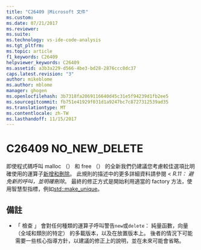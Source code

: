 ```yaml
---
title: "C26409 |Microsoft 文件"
ms.custom: 
ms.date: 07/21/2017
ms.reviewer: 
ms.suite: 
ms.technology: vs-ide-code-analysis
ms.tgt_pltfrm: 
ms.topic: article
f1_keywords: C26409
helpviewer_keywords: C26409
ms.assetid: a3b3a229-d566-4be3-bd28-2876ccc8dc37
caps.latest.revision: "3"
author: mikeblome
ms.author: mblome
manager: ghogen
ms.openlocfilehash: 3b7318fa2069116640d45c31e5f94239d1fb2ee5
ms.sourcegitcommit: fb751e41929f031d1a9247bc7c8727312539ad35
ms.translationtype: MT
ms.contentlocale: zh-TW
ms.lasthandoff: 11/15/2017
---
```

# <a name="c26409-nonewdelete"></a>C26409 NO_NEW_DELETE
  即使程式碼呼叫 malloc （） 和 free （） 的全新我們仍建議您考慮較佳選項比明確使用的運算子[新增和刪除](/cpp/cpp/new-and-delete-operators)。 此規則的描述中的更多詳細資料請參閱 < *R.11： 避免新的呼叫，並明確刪除*。 最終的修正方式是開始利用適當的 factory 方法，使用智慧型指標，例如[std::make_unique](/cpp/standard-library/memory-functions#make_unique)。

## <a name="remarks"></a>備註
- 「 檢查 」 會對任何種類的運算子呼叫警告`new`或`delete`： 純量函數，向量 （全域和類別的特定） 的多載版本，以及在放置版本上。 後者的情況下可能需要一些核心指導方針，以建議的修正上的說明，並在未來可能會省略。

